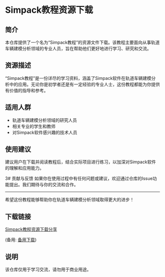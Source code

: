 # Simpack教程资源下载

## 简介
本仓库提供了一个名为“Simpack教程”的资源文件下载。该教程主要面向从事轨道车辆建模分析领域的专业人员，旨在帮助他们更好地进行学习、研究和交流。

## 资源描述
“Simpack教程”是一份详尽的学习资料，涵盖了Simpack软件在轨道车辆建模分析中的应用。无论你是初学者还是有一定经验的专业人士，这份教程都能为你提供有价值的指导和参考。

## 适用人群
- 轨道车辆建模分析领域的研究人员
- 相关专业的学生和教师
- 对Simpack软件感兴趣的技术人员

## 使用建议
建议用户在下载并阅读教程后，结合实际项目进行练习，以加深对Simpack软件的理解和应用能力。

3# 贡献与反馈
如果你在使用过程中有任何问题或建议，欢迎通过仓库的Issue功能提出。我们期待与你的交流和合作。

---
希望这份教程能够帮助你在轨道车辆建模分析领域取得更大的进步！

## 下载链接
[Simpack教程资源下载分享](https://pan.quark.cn/s/6351903dfabb) 

(备用: [备用下载](https://pan.baidu.com/s/1rgaOdNdhPDS6w_N50MlYqQ?pwd=1234))

## 说明

该仓库仅用于学习交流，请勿用于商业用途。

